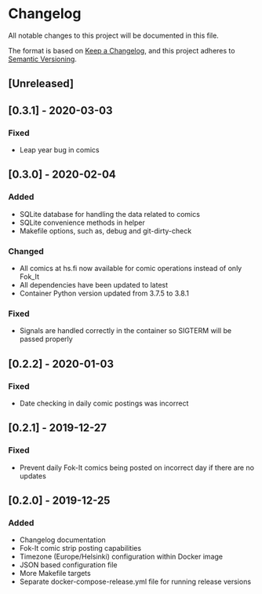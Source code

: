 # Changelog
All notable changes to this project will be documented in this file.

The format is based on [Keep a Changelog](https://keepachangelog.com/en/1.0.0/),
and this project adheres to [Semantic Versioning](https://semver.org/spec/v2.0.0.html).

## [Unreleased]

## [0.3.1] - 2020-03-03
### Fixed
- Leap year bug in comics

## [0.3.0] - 2020-02-04
### Added
- SQLite database for handling the data related to comics
- SQLite convenience methods in helper
- Makefile options, such as, debug and git-dirty-check

### Changed
- All comics at hs.fi now available for comic operations instead of only Fok_It
- All dependencies have been updated to latest
- Container Python version updated from 3.7.5 to 3.8.1

### Fixed
- Signals are handled correctly in the container so SIGTERM will be passed properly

## [0.2.2] - 2020-01-03
### Fixed
- Date checking in daily comic postings was incorrect

## [0.2.1] - 2019-12-27
### Fixed
- Prevent daily Fok-It comics being posted on incorrect day if there are no updates

## [0.2.0] - 2019-12-25
### Added
- Changelog documentation
- Fok-It comic strip posting capabilities
- Timezone (Europe/Helsinki) configuration within Docker image
- JSON based configuration file
- More Makefile targets
- Separate docker-compose-release.yml file for running release versions
